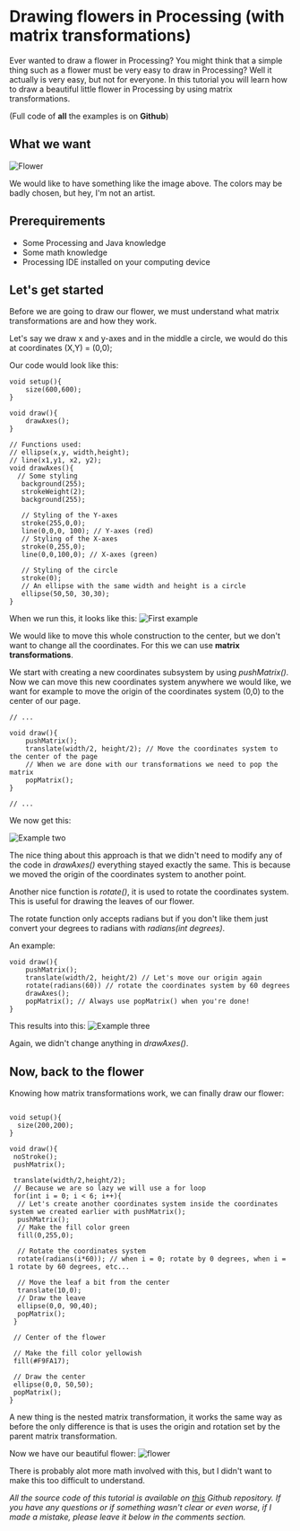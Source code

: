Drawing flowers in Processing (with matrix transformations)
========================


Ever wanted to draw a flower in Processing? You might think that a simple thing such as a flower must be very easy to draw in Processing? Well it actually is very easy, but not for everyone. In this tutorial you will learn how to draw a beautiful little flower in Processing by using matrix transformations.

(Full code of __all__ the examples is on __Github__)

## What we want
![Flower](http://i.imgur.com/yj4VpW3.png)

We would like to have something like the image above. The colors may be badly chosen, but hey, I'm not an artist. 

## Prerequirements

* Some Processing and Java knowledge
* Some math knowledge 
* Processing IDE installed on your computing device

## Let's get started

Before we are going to draw our flower, we must understand what matrix transformations are and how they work.

Let's say we draw x and y-axes and in the middle a circle, we would do this at coordinates (X,Y) = (0,0);

Our code would look like this:
````
void setup(){
	size(600,600);
}

void draw(){
	drawAxes();
}

// Functions used:
// ellipse(x,y, width,height);
// line(x1,y1, x2, y2);
void drawAxes(){
  // Some styling
   background(255);
   strokeWeight(2);
   background(255);
   
   // Styling of the Y-axes
   stroke(255,0,0);
   line(0,0,0, 100); // Y-axes (red)
   // Styling of the X-axes
   stroke(0,255,0);
   line(0,0,100,0); // X-axes (green)
   
   // Styling of the circle
   stroke(0);
   // An ellipse with the same width and height is a circle
   ellipse(50,50, 30,30);
}
````

When we run this, it looks like this:
![First example](http://i.imgur.com/AxbASxE.png)

We would like to move this whole construction to the center, but we don't want to change all the coordinates. For this we can use __matrix transformations__.

We start with creating a new coordinates subsystem by using _pushMatrix()_.
Now we can move this new coordinates system anywhere we would like, we want for example to move the origin of the coordinates system (0,0) to the center of our page.

```
// ...

void draw(){
	pushMatrix();
    translate(width/2, height/2); // Move the coordinates system to the center of the page
    // When we are done with our transformations we need to pop the matrix
    popMatrix();
}

// ...
```

We now get this:

![Example two](http://i.imgur.com/Y6j0UeN.png)

The nice thing about this approach is that we didn't need to modify any of the code in _drawAxes()_ everything stayed exactly the same. This is because we moved the origin of the coordinates system to another point.

Another nice function is _rotate()_, it is used to rotate the coordinates system. This is useful for drawing the leaves of our flower.

The rotate function only accepts radians but if you don't like them just convert your degrees to radians with _radians(int degrees)_.

An example:
`````
void draw(){
	pushMatrix();
    translate(width/2, height/2) // Let's move our origin again
    rotate(radians(60)) // rotate the coordinates system by 60 degrees
    drawAxes();
    popMatrix(); // Always use popMatrix() when you're done!
}
`````

This results into this:
![Example three](http://i.imgur.com/ZaAwqVz.png)

Again, we didn't change anything in _drawAxes()_.

## Now, back to the flower

Knowing how matrix transformations work, we can finally draw our flower:

`````

void setup(){
  size(200,200); 
}

void draw(){
 noStroke();
 pushMatrix();

 translate(width/2,height/2);
 // Because we are so lazy we will use a for loop
 for(int i = 0; i < 6; i++){
  // Let's create another coordinates system inside the coordinates system we created earlier with pushMatrix();
  pushMatrix();
  // Make the fill color green
  fill(0,255,0);
  
  // Rotate the coordinates system
  rotate(radians(i*60)); // when i = 0; rotate by 0 degrees, when i = 1 rotate by 60 degrees, etc...
  
  // Move the leaf a bit from the center
  translate(10,0);
  // Draw the leave
  ellipse(0,0, 90,40);
  popMatrix();
 }
 
 // Center of the flower
 
 // Make the fill color yellowish
 fill(#F9FA17);

 // Draw the center
 ellipse(0,0, 50,50);
 popMatrix();
}
`````

A new thing is the nested matrix transformation, it works the same way as before the only difference is that is uses the origin and rotation set by the parent matrix transformation.

Now we have our beautiful flower:
![flower](http://i.imgur.com/yj4VpW3.png)

There is probably alot more math involved with this, but I didn't want to make this too difficult to understand.

_All the source code of this tutorial is available on [this](https://github.com/OpenLearningNetwork/DrawingFlowersInProcessing) Github repository.
If you have any questions or if something wasn't clear or even worse, if I made a mistake, please leave it below in the comments section._
